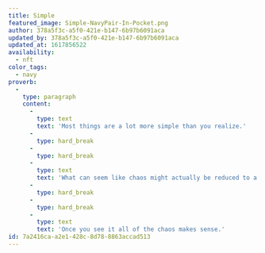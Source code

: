 ```yaml
---
title: Simple
featured_image: Simple-NavyPair-In-Pocket.png
author: 378a5f3c-a5f0-421e-b147-6b97b6091aca
updated_by: 378a5f3c-a5f0-421e-b147-6b97b6091aca
updated_at: 1617856522
availability:
  - nft
color_tags:
  - navy
proverb:
  -
    type: paragraph
    content:
      -
        type: text
        text: 'Most things are a lot more simple than you realize.'
      -
        type: hard_break
      -
        type: hard_break
      -
        type: text
        text: 'What can seem like chaos might actually be reduced to a very simple pattern if you look deeply.'
      -
        type: hard_break
      -
        type: hard_break
      -
        type: text
        text: 'Once you see it all of the chaos makes sense.'
id: 7a2416ca-a2e1-428c-8d78-8863accad513
---
```

